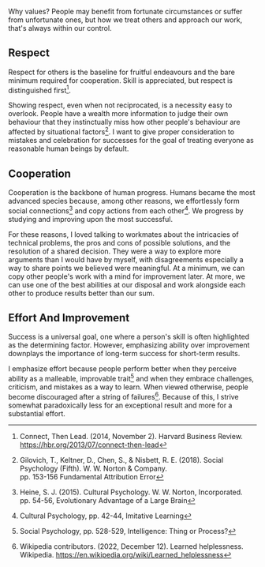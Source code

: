 Why values? People may benefit from fortunate circumstances or suffer from unfortunate ones, but how we treat others and approach our work, that's always within our control.

## Respect

Respect for others is the baseline for fruitful endeavours and the bare minimum required for cooperation. Skill is appreciated, but respect is distinguished first[^1].

Showing respect, even when not reciprocated, is a necessity easy to overlook. People have a wealth more information to judge their own behaviour that they instinctually miss how other people's behaviour are affected by situational factors[^2]. I want to give proper consideration to mistakes and celebration for successes for the goal of treating everyone as reasonable human beings by default.

## Cooperation 

Cooperation is the backbone of human progress. Humans became the most advanced species because, among other reasons, we effortlessly form social connections[^3] and copy actions from each other[^4]. We progress by studying and improving upon the most successful.

For these reasons, I loved talking to workmates about the intricacies of technical problems, the pros and cons of possible solutions, and the resolution of a shared decision. They were a way to explore more arguments than I would have by myself, with disagreements especially a way to share points we believed were meaningful. At a minimum, we can copy other people's work with a mind for improvement later. At more, we can use one of the best abilities at our disposal and work alongside each other to produce results better than our sum.

## Effort And Improvement

Success is a universal goal, one where a person's skill is often highlighted as the determining factor. However, emphasizing ability over improvement downplays the importance of long-term success for short-term results.

I emphasize effort because people perform better when they perceive ability as a malleable, improvable trait[^5] and when they embrace challenges, criticism, and mistakes as a way to learn. When viewed otherwise, people become discouraged after a string of failures[^6]. Because of this, I strive somewhat paradoxically less for an exceptional result and more for a substantial effort.

[^1]: Connect, Then Lead. (2014, November 2). Harvard Business Review. https://hbr.org/2013/07/connect-then-lead
[^2]: Gilovich, T., Keltner, D., Chen, S., & Nisbett, R. E. (2018). Social Psychology (Fifth). W. W. Norton & Company.  
pp. 153-156 Fundamental Attribution Error
[^3]: Heine, S. J. (2015). Cultural Psychology. W. W. Norton, Incorporated.  
pp. 54-56, Evolutionary Advantage of a Large Brain
[^4]: Cultural Psychology[^3], pp. 42-44, Imitative Learning
[^5]: Social Psychology[^2], pp. 528-529, Intelligence: Thing or Process?
[^6]: Wikipedia contributors. (2022, December 12). Learned helplessness. Wikipedia. https://en.wikipedia.org/wiki/Learned_helplessness